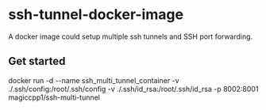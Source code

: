 # ssh-tunnel-docker-image
A docker image could setup multiple ssh tunnels and SSH port forwarding.

## Get started
docker run -d --name ssh_multi_tunnel_container   -v ./.ssh/config:/root/.ssh/config   -v ./.ssh/id_rsa:/root/.ssh/id_rsa   -p 8002:8001   magiccpp1/ssh-multi-tunnel
